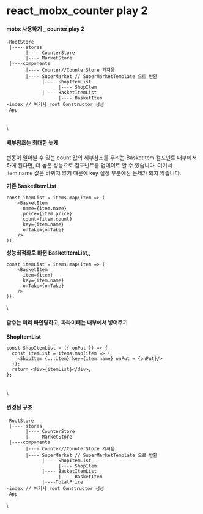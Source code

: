 # react\_mobx\_counter play 2

#### mobx 사용하기 \_ counter play 2

```
-RootStore
 |---- stores
       |---- CounterStore 
       |---- MarketStore 
 |----components
       |---- Counter//CounterStore 가져옴
       |---- SuperMarket // SuperMarketTemplate 으로 반환
             |---- ShopItemList
                   |---- ShopItem
             |---- BasketItemList
                   |---- BasketItem
-index // 여기서 root Constructor 생성
-App

```

\
\


#### 세부참조는 최대한 늦게

변동이 일어날 수 있는 count 값의 세부참조를 우리는 BasketItem 컴포넌트 내부에서 하게 된다면, 더 높은 성능으로 컴포넌트를 업데이트 할 수 있습니다. 여기서 item.name 값은 바뀌지 않기 때문에 key 설정 부분에선 문제가 되지 않습니다.

**기존 BasketItemList**

```
const itemList = items.map(item => (
    <BasketItem
      name={item.name}
      price={item.price}
      count={item.count}
      key={item.name}
      onTake={onTake}
    />
));
```

**성능최적화로 바뀐 BasketItemList,,**

```
const itemList = items.map(item => (
    <BasketItem
      item={item}
      key={item.name}
      onTake={onTake}
    />
));
```

\


#### 함수는 미리 바인딩하고, 파라미터는 내부에서 넣어주기

**ShopItemList**

```
const ShopItemList = ({ onPut }) => {
  const itemList = items.map(item => (
    <ShopItem {...item} key={item.name} onPut = {onPut}/>
  ));
  return <div>{itemList}</div>;
};
```

\
\


#### 변경된 구조

```
-RootStore
 |---- stores
       |---- CounterStore 
       |---- MarketStore 
 |----components
       |---- Counter//CounterStore 가져옴
       |---- SuperMarket // SuperMarketTemplate 으로 반환
             |---- ShopItemList
                   |---- ShopItem
             |---- BasketItemList
                   |---- BasketItem
             |----TotalPrice
-index // 여기서 root Constructor 생성
-App
```

\
